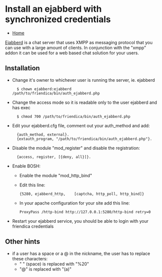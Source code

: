 Install an ejabberd with synchronized credentials
=================================================

* [Home](help)

[Ejabberd](https://www.ejabberd.im/) is a chat server that uses XMPP as messaging protocol that you can use with a large amount of clients.
In conjunction with the "xmpp" addon it can be used for a web based chat solution for your users.

Installation
------------

- Change it's owner to whichever user is running the server, ie. ejabberd

        $ chown ejabberd:ejabberd /path/to/friendica/bin/auth_ejabberd.php

- Change the access mode so it is readable only to the user ejabberd and has exec

        $ chmod 700 /path/to/friendica/bin/auth_ejabberd.php

- Edit your ejabberd.cfg file, comment out your auth_method and add:

        {auth_method, external}.
        {extauth_program, "/path/to/friendica/bin/auth_ejabberd.php"}.

- Disable the module "mod_register" and disable the registration:

        {access, register, [{deny, all}]}.

- Enable BOSH:
  - Enable the module "mod_http_bind"
  - Edit this line:

        {5280, ejabberd_http,    [captcha, http_poll, http_bind]}

  - In your apache configuration for your site add this line:

        ProxyPass /http-bind http://127.0.0.1:5280/http-bind retry=0

- Restart your ejabberd service, you should be able to login with your friendica credentials

Other hints
-----------
- if a user has a space or a @ in the nickname, the user has to replace these characters:
  - " " (space) is replaced with "%20"
  - "@" is replaced with "(a)"
